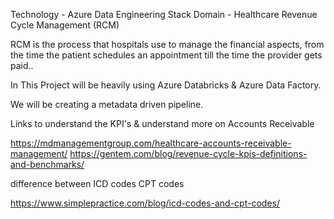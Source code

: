 Technology - Azure Data Engineering Stack
Domain - Healthcare Revenue Cycle Management (RCM)

RCM is the process that hospitals use to manage the financial aspects, from the time the patient schedules an appointment till the time the provider gets paid..

In This Project will be heavily using Azure Databricks & Azure Data Factory.

We will be creating a metadata driven pipeline.



Links to understand the KPI's & understand more on Accounts Receivable

https://mdmanagementgroup.com/healthcare-accounts-receivable-management/
https://gentem.com/blog/revenue-cycle-kpis-definitions-and-benchmarks/

difference between ICD codes CPT codes

https://www.simplepractice.com/blog/icd-codes-and-cpt-codes/
